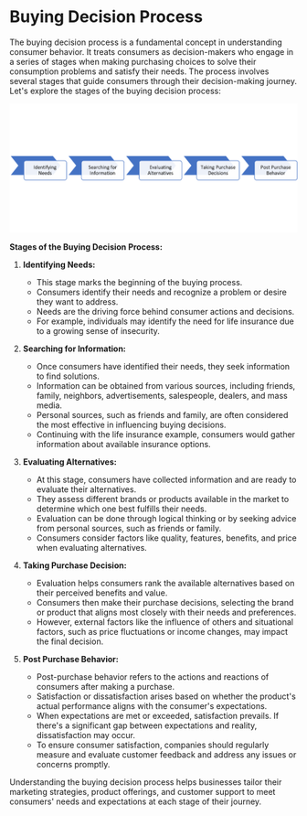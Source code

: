 # Buying Decision Process

The buying decision process is a fundamental concept in understanding consumer behavior. It treats consumers as decision-makers who engage in a series of stages when making purchasing choices to solve their consumption problems and satisfy their needs. The process involves several stages that guide consumers through their decision-making journey. Let's explore the stages of the buying decision process:

![Buying Decision Process](image-3.png)

**Stages of the Buying Decision Process:**

1. **Identifying Needs:**
   - This stage marks the beginning of the buying process.
   - Consumers identify their needs and recognize a problem or desire they want to address.
   - Needs are the driving force behind consumer actions and decisions.
   - For example, individuals may identify the need for life insurance due to a growing sense of insecurity.

2. **Searching for Information:**
   - Once consumers have identified their needs, they seek information to find solutions.
   - Information can be obtained from various sources, including friends, family, neighbors, advertisements, salespeople, dealers, and mass media.
   - Personal sources, such as friends and family, are often considered the most effective in influencing buying decisions.
   - Continuing with the life insurance example, consumers would gather information about available insurance options.

3. **Evaluating Alternatives:**
   - At this stage, consumers have collected information and are ready to evaluate their alternatives.
   - They assess different brands or products available in the market to determine which one best fulfills their needs.
   - Evaluation can be done through logical thinking or by seeking advice from personal sources, such as friends or family.
   - Consumers consider factors like quality, features, benefits, and price when evaluating alternatives.

4. **Taking Purchase Decision:**
   - Evaluation helps consumers rank the available alternatives based on their perceived benefits and value.
   - Consumers then make their purchase decisions, selecting the brand or product that aligns most closely with their needs and preferences.
   - However, external factors like the influence of others and situational factors, such as price fluctuations or income changes, may impact the final decision.

5. **Post Purchase Behavior:**
   - Post-purchase behavior refers to the actions and reactions of consumers after making a purchase.
   - Satisfaction or dissatisfaction arises based on whether the product's actual performance aligns with the consumer's expectations.
   - When expectations are met or exceeded, satisfaction prevails. If there's a significant gap between expectations and reality, dissatisfaction may occur.
   - To ensure consumer satisfaction, companies should regularly measure and evaluate customer feedback and address any issues or concerns promptly.

Understanding the buying decision process helps businesses tailor their marketing strategies, product offerings, and customer support to meet consumers' needs and expectations at each stage of their journey.